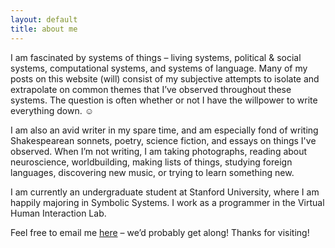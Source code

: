 ```yaml
---
layout: default
title: about me
---
```


I am fascinated by systems of things – living systems, political & social systems, computational systems, and systems of language. Many of my posts on this website (will) consist of my subjective attempts to isolate and extrapolate on common themes that I’ve observed throughout these systems. The question is often whether or not I have the willpower to write everything down. ☺

I am also an avid writer in my spare time, and am especially fond of writing Shakespearean sonnets, poetry, science fiction, and essays on things I've observed. When I’m not writing, I am taking photographs, reading about neuroscience, worldbuilding, making lists of things, studying foreign languages, discovering new music, or trying to learn something new.

I am currently an undergraduate student at Stanford University, where I am happily majoring in Symbolic Systems. I work as a programmer in the Virtual Human Interaction Lab.

Feel free to email me [here](mailto:smaples@stanford.edu) – we’d probably get along! Thanks for visiting!